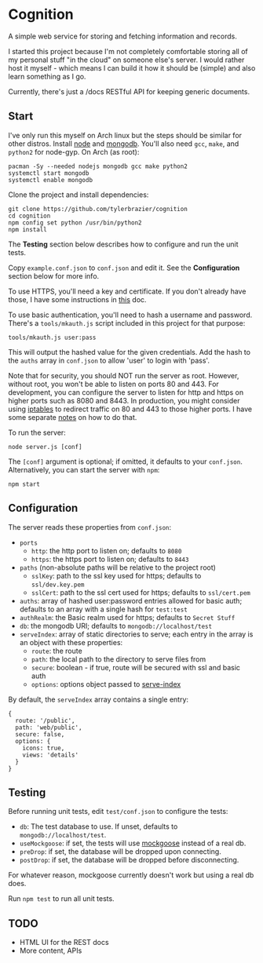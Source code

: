 Cognition
=========

A simple web service for storing and fetching information and records.

I started this project because I'm not completely comfortable storing all of
my personal stuff "in the cloud" on someone else's server. I would rather host
it myself - which means I can build it how it should be (simple) and also
learn something as I go.

Currently, there's just a /docs RESTful API for keeping generic documents.

Start
-----
I've only run this myself on Arch linux but the steps should be similar for
other distros. Install [node][node] and [mongodb][mongo].
You'll also need `gcc`, `make`, and `python2` for node-gyp. On Arch (as root):

    pacman -Sy --needed nodejs mongodb gcc make python2
    systemctl start mongodb
    systemctl enable mongodb

Clone the project and install dependencies:

    git clone https://github.com/tylerbrazier/cognition
    cd cognition
    npm config set python /usr/bin/python2
    npm install

The **Testing** section below describes how to configure and run the unit tests.

Copy `example.conf.json` to `conf.json` and edit it.
See the **Configuration** section below for more info.

To use HTTPS, you'll need a key and certificate. If you don't already have
those, I have some instructions in [this][ssl/tls] doc.

To use basic authentication, you'll need to hash a username and password.
There's a `tools/mkauth.js` script included in this project for that purpose:

    tools/mkauth.js user:pass

This will output the hashed value for the given credentials. Add the hash
to the `auths` array in `conf.json` to allow 'user' to login with 'pass'.

Note that for security, you should NOT run the server as root.
However, without root, you won't be able to listen on ports 80 and 443.
For development, you can configure the server to listen for http and https
on higher ports such as 8080 and 8443.
In production, you might consider using [iptables][iptables-wiki] to redirect
traffic on 80 and 443 to those higher ports.
I have some separate [notes][iptables-guide] on how to do that.

To run the server:

    node server.js [conf]

The `[conf]` argument is optional; if omitted, it defaults to your `conf.json`.
Alternatively, you can start the server with `npm`:

    npm start

Configuration
-------------
The server reads these properties from `conf.json`:

- `ports`
  - `http`: the http port to listen on; defaults to `8080`
  - `https`: the https port to listen on; defaults to `8443`
- `paths` (non-absolute paths will be relative to the project root)
  - `sslKey`: path to the ssl key used for https; defaults to `ssl/dev.key.pem`
  - `sslCert`: path to the ssl cert used for https; defaults to `ssl/cert.pem`
- `auths`: array of hashed user:password entries allowed for basic auth;
  defaults to an array with a single hash for `test:test`
- `authRealm`: the Basic realm used for https; defaults to `Secret Stuff`
- `db`: the mongodb URI; defaults to `mongodb://localhost/test`
- `serveIndex`: array of static directories to serve; each entry in the array
  is an object with these properties:
  - `route`: the route
  - `path`: the local path to the directory to serve files from
  - `secure`: boolean - if true, route will be secured with ssl and basic auth
  - `options`: options object passed to [serve-index][serve-index opts]

By default, the `serveIndex` array contains a single entry:

    {
      route: '/public',
      path: 'web/public',
      secure: false,
      options: {
        icons: true,
        views: 'details'
      }
    }

Testing
-------
Before running unit tests, edit `test/conf.json` to configure the tests:

- `db`: The test database to use.
  If unset, defaults to `mongodb://localhost/test`.
- `useMockgoose`: if set, the tests will use
  [mockgoose][mockgoose] instead of a real db.
- `preDrop`: if set, the database will be dropped upon connecting.
- `postDrop`: if set, the database will be dropped before disconnecting.

For whatever reason, mockgoose currently doesn't work but using a real db does.

Run `npm test` to run all unit tests.

TODO
----
- HTML UI for the REST docs
- More content, APIs

[mockgoose]:        https://www.npmjs.org/package/mockgoose
[node]:             http://nodejs.org/
[mongo]:            http://www.mongodb.org/
[iptables-wiki]:    https://wiki.archlinux.org/index.php/iptables
[iptables-guide]:   https://github.com/tylerbrazier/linux/blob/master/docs/iptables.md
[serve-index opts]: https://www.npmjs.com/package/serve-index#options
[ssl/tls]:          https://github.com/tylerbrazier/linux/blob/master/docs/server.md
